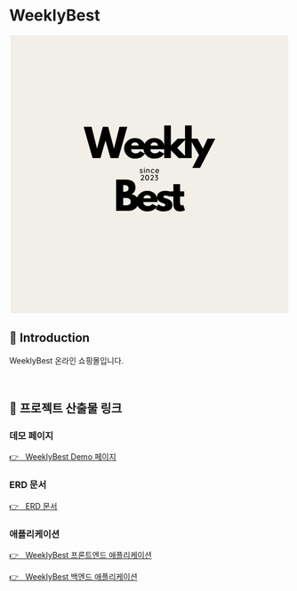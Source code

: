 # WeeklyBest

<p align="center">
    <a href="" target="_blank"><img src="../images/logo.png" /></a>
</p>

## 📝 Introduction

WeeklyBest 온라인 쇼핑몰입니다.

<br>

## 🔗 프로젝트 산출물 링크

### 데모 페이지

[👉 &nbsp;&nbsp;WeeklyBest Demo 페이지]('링크예정')<br>

### ERD 문서

[👉 &nbsp;&nbsp;ERD 문서](https://www.erdcloud.com/d/QYwZZBuqJw8wwvip2)

### 애플리케이션

[👉 &nbsp;&nbsp;WeeklyBest 프론트엔드 애플리케이션](https://github.com/WeeklyBest/weeklybest-frontend)

[👉 &nbsp;&nbsp;WeeklyBest 백엔드 애플리케이션](https://github.com/WeeklyBest/weeklybest-backend)
